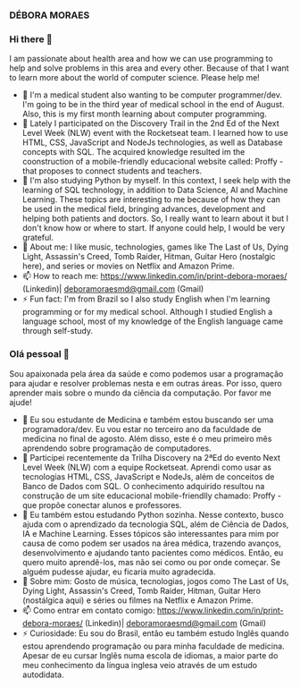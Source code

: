 ### DÉBORA MORAES

### Hi there 👋
I am passionate about health area and how we can use programming to help and solve problems in this area and every other. Because of that I want to learn more about the world of computer science. Please help me!
- 🔭 I'm a medical student also wanting to be computer programmer/dev. I'm going to be in the third year of medical school in the end of August. Also, this is my first month learning about computer programming.
- 🌱 Lately I participated on the Discovery Trail in the 2nd Ed of the Next Level Week (NLW) event with the Rocketseat team. I learned how to use HTML, CSS, JavaScript and NodeJs technologies, as well as Database concepts with SQL. The acquired knowledge resulted im the coonstruction of a mobile-friendly educacional website called: Proffy - that proposes to connect students and teachers.
- 🤔 I'm also studying Python by myself. In this context, I seek help with the learning of SQL technology, in addition to Data Science, AI and Machine Learning. These topics are interesting to me because of how they can be used in the medical field, bringing advances, development and helping both patients and doctors. So, I really want to learn about it but I don't know how or where to start. If anyone could help, I would be very grateful.
- 💬 About me: I like music, technologies, games like The Last of Us, Dying Light, Assassin's Creed, Tomb Raider, Hitman, Guitar Hero (nostalgic here), and series or movies on Netflix and Amazon Prime.
- 📫 How to reach me: https://www.linkedin.com/in/print-debora-moraes/ (Linkedin)| deboramoraesmd@gmail.com (Gmail)
- ⚡ Fun fact: I'm from Brazil so I also study English when I'm learning programming or for my medical school. Although I studied English a language school, most of my knowledge of the English language came through self-study.


### Olá pessoal 👋
Sou apaixonada pela área da saúde e como podemos usar a programação para ajudar e resolver problemas nesta e em outras áreas. Por isso, quero aprender mais sobre o mundo da ciência da computação. Por favor me ajude!
- 🔭 Eu sou estudante de Medicina e também estou buscando ser uma programadora/dev. Eu vou estar no terceiro ano da faculdade de medicina no final de agosto. Além disso, este é o meu primeiro mês aprendendo sobre programação de computadores.
- 🌱 Participei recentemente da Trilha Discovery na 2ªEd do evento Next Level Week (NLW) com a equipe Rocketseat. Aprendi como usar as tecnologias HTML, CSS, JavaScript e NodeJs, além de conceitos de Banco de Dados com SQL. O conhecimento adquirido resultou na construção de um site educacional mobile-friendlly chamado: Proffy - que propõe conectar alunos e professores.
- 🤔 Eu também estou estudando Python sozinha. Nesse contexto, busco ajuda com o aprendizado da tecnologia SQL, além de Ciência de Dados, IA e Machine Learning. Esses tópicos são interessantes para mim por causa de como podem ser usados na área médica, trazendo avanços, desenvolvimento e ajudando tanto pacientes como médicos. Então, eu quero muito aprendê-los, mas não sei como ou por onde começar. Se alguém pudesse ajudar, eu ficaria muito agradecida.
- 💬 Sobre mim: Gosto de música, tecnologias, jogos como The Last of Us, Dying Light, Assassin's Creed, Tomb Raider, Hitman, Guitar Hero (nostálgica aqui) e séries ou filmes na Netflix e Amazon Prime.
- 📫 Como entrar em contato comigo: https://www.linkedin.com/in/print-debora-moraes/ (Linkedin)| deboramoraesmd@gmail.com (Gmail)
- ⚡ Curiosidade: Eu sou do Brasil, então eu também estudo Inglês quando estou aprendendo programação ou para minha faculdade de medicina. Apesar de eu cursar Inglês numa escola de idiomas, a maior parte do meu conhecimento da língua inglesa veio através de um estudo autodidata.
